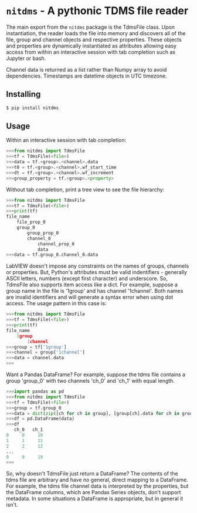 # `nitdms` - A pythonic TDMS file reader

The main export from the `nitdms` package is the TdmsFile class. Upon instantiation,
the reader loads the file into memory and discovers all of the file, group and channel
objects and respective properties. These objects and properties are dynamically 
instantiated as attributes allowing easy access from within an interactive session
with tab completion such as Jupyter or bash.

Channel data is returned as a list rather than Numpy array to avoid dependencies.
Timestamps are datetime objects in UTC timezone.

## Installing
```bash
$ pip install nitdms
```

## Usage
Within an interactive session with tab completion:
```python
>>>from nitdms import TdmsFile
>>>tf = TdmsFile(<file>)
>>>data = tf.<group>.<channel>.data
>>>t0 = tf.<group>.<channel>.wf_start_time
>>>dt = tf.<group>.<channel>.wf_increment
>>>group_property = tf.<group>.<property>
```

Without tab completion, print a tree view to see the file hierarchy:
```python
>>>from nitdms import TdmsFile
>>>tf = TdmsFile(<file>)
>>>print(tf)
file_name
    file_prop_0
    group_0
        group_prop_0
        channel_0
            channel_prop_0
            data
>>>data = tf.group_0.channel_0.data
```

LabVIEW doesn't impose any constraints on the names of groups, channels
or properties. But, Python's attributes must be valid indentifiers - generally
ASCII letters, numbers (except first character) and underscore. So, TdmsFile also
supports item access like a dict. For example, suppose a group name in the file
is '1group' and has channel '1channel'. Both names are invalid identifiers and
will generate a syntax error when using dot access.
The usage pattern in this case is:
```python
>>>from nitdms import TdmsFile
>>>tf = TdmsFile(<file>)
>>>print(tf)
file_name
    1group
        1channel
>>>group = tf['1group']
>>>channel = group['1channel']
>>>data = channel.data
>>>
```

Want a Pandas DataFrame? For example, suppose the tdms file contains a group 'group_0'
with two channels 'ch_0' and 'ch_1' with equal length.
```python
>>>import pandas as pd
>>>from nitdms import TdmsFile
>>>tf = TdmsFile(<file>)
>>>group = tf.group_0
>>>data = dict(zip([ch for ch in group], [group[ch].data for ch in group]))
>>>df = pd.DataFrame(data)
>>>df
   ch_0   ch_1
0     0     10
1     1     11
2     2     12
...
9     9     19
>>>
```

So, why doesn't TdmsFile just return a DataFrame? The contents of the tdms file are
arbitrary and have no general, direct mapping to a DataFrame. For example, the
tdms file channel data is interpreted by the properties, but the DataFrame columns,
which are Pandas Series objects, don't support metadata. In some situations a DataFrame
is appropriate, but in general it isn't.
